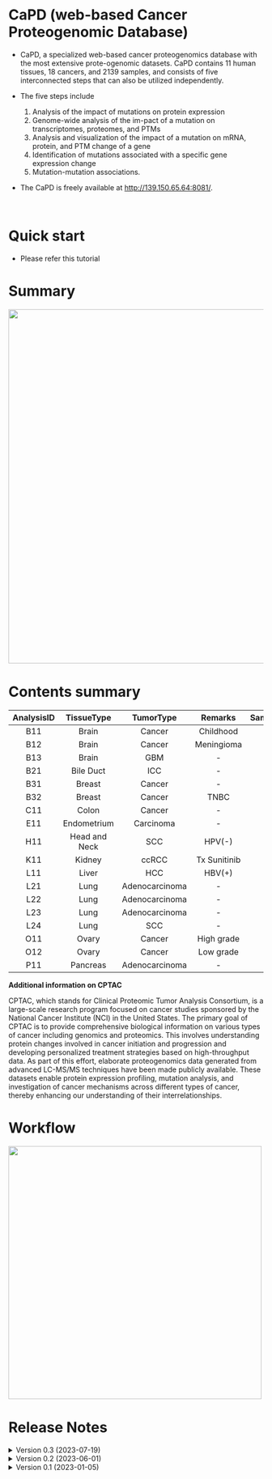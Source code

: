 
# CaPD (web-based Cancer Proteogenomic Database)

- CaPD, a specialized web-based cancer proteogenomics database with the most extensive prote-ogenomic datasets. CaPD contains 11 human tissues, 18 cancers, and 2139 samples, and consists of five interconnected steps that can also be utilized independently.
  
- The five steps include
  1. Analysis of the impact of mutations on protein expression
  2. Genome-wide analysis of the im-pact of a mutation on transcriptomes, proteomes, and PTMs
  3. Analysis and visualization of the impact of a mutation on mRNA, protein, and PTM change of a gene
  4. Identification of mutations associated with a specific gene expression change
  5. Mutation-mutation associations.

- The CaPD is freely available at http://139.150.65.64:8081/.
<br> 

# Quick start
 - Please refer this tutorial

# Summary

<p align="left">
    <img width="700" src="https://github.com/prosium/repository1/assets/94524627/d75d2fc4-f2b4-4060-b5c2-726ecf9c1888">
  </a>
</p>



# Contents summary

<center>
  
|AnalysisID|TissueType|TumorType|Remarks|Samples|DataType|Reference|
|:---:|:---:|:---:|:---:|---:|:---:|:---:|
|B11|Brain|Cancer|Childhood|218|MTPH|[33242424](https://pubmed.ncbi.nlm.nih.gov/33242424/)
|B12|Brain|Cancer|Meningioma|121|MTP|[34433969](https://pubmed.ncbi.nlm.nih.gov/34433969/)
|B13|Brain|GBM|-|99|MTPHA|[33577785](https://pubmed.ncbi.nlm.nih.gov/33577785/)
|B21|Bile Duct|ICC|-|262|MTPH|[34971568](https://pubmed.ncbi.nlm.nih.gov/34971568/)
|B31|Breast|Cancer|-|122|MTPHA|[33212010](https://pubmed.ncbi.nlm.nih.gov/33212010/)
|B32|Breast|Cancer|TNBC|71|MTPH|[36001024](https://pubmed.ncbi.nlm.nih.gov/36001024/)
|C11|Colon|Cancer|-|110|MTPH|[31031003](https://pubmed.ncbi.nlm.nih.gov/31031003/)
|E11|Endometrium|Carcinoma|-|95|MTPHA|[32059776](https://pubmed.ncbi.nlm.nih.gov/32059776/)
|H11|Head and Neck|SCC|HPV(-)|108|MTPH|[33417831](https://pubmed.ncbi.nlm.nih.gov/33417831/)
|K11|Kidney|ccRCC|Tx Sunitinib|115|MTPH|[37460463](https://pubmed.ncbi.nlm.nih.gov/37460463/)
|L11|Liver|HCC|HBV(+)|158|MTPH|[31585088](https://pubmed.ncbi.nlm.nih.gov/31585088/)
|L21|Lung|Adenocarcinoma|-|110|MTPHA|[32649874](https://pubmed.ncbi.nlm.nih.gov/32649874/)
|L22|Lung|Adenocarcinoma|-|102|MTPH|[32649875](https://pubmed.ncbi.nlm.nih.gov/32649875/)
|L23|Lung|Adenocarcinoma|-|103|MTPH|[32649877](https://pubmed.ncbi.nlm.nih.gov/32649877/)
|L24|Lung|SCC|-|108|MTPHAU|[34358469](https://pubmed.ncbi.nlm.nih.gov/34358469/)
|O11|Ovary|Cancer|High grade|83|MTPHG|[27372738](https://pubmed.ncbi.nlm.nih.gov/27372738/)
|O12|Ovary|Cancer|Low grade|14|MTPH|[36528667](https://pubmed.ncbi.nlm.nih.gov/36528667/)
|P11|Pancreas|Adenocarcinoma|-|140|MTPH|[34534465](https://pubmed.ncbi.nlm.nih.gov/34534465/)
  
</center>

**Additional information on CPTAC**

CPTAC, which stands for Clinical Proteomic Tumor Analysis Consortium, is a large-scale research program focused on cancer studies sponsored by the National Cancer Institute (NCI) in the United States. The primary goal of CPTAC is to provide comprehensive biological information on various types of cancer including genomics and proteomics. This involves understanding protein changes involved in cancer initiation and progression and developing personalized treatment strategies based on high-throughput data. As part of this effort, elaborate proteogenomics data generated from advanced LC-MS/MS techniques have been made publicly available. These datasets enable protein expression profiling, mutation analysis, and investigation of cancer mechanisms across different types of cancer, thereby enhancing our understanding of their interrelationships.



# Workflow
<p align="left">
    <img width="500" src="https://github.com/prosium/repository1/assets/94524627/d0da16c5-7920-45fe-a0cb-5b545019584c">
  </a>
</p>


# Release Notes

<details>

<summary>Version 0.3 (2023-07-19)</summary>
  
- Updated datasets: 454 samples updated from [papers](https://pubmed.ncbi.nlm.nih.gov/?term=33242424,37460463,34433969)
- Fixed minor bugs  

</details>

<details>
<summary>Version 0.2 (2023-06-01)</summary>
  
- Updated datasets: 448 samples updated from [papers](https://pubmed.ncbi.nlm.nih.gov/?term=36001024,31585088,32649875,32649877,36528667)
- Fixed minor bugs

</details>

<details>
<summary>Version 0.1 (2023-01-05)</summary>
  
- Updated datasets: 1237 samples updated from [CPTAC Consortium](https://proteomics.cancer.gov/programs/cptac)
- Fixed minor bugs

</details>


